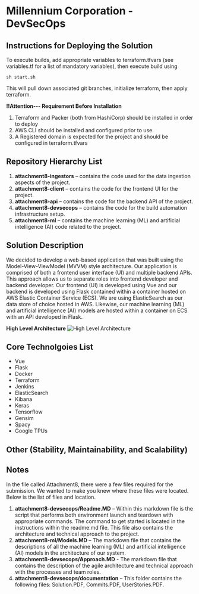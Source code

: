 # Millennium Corporation - DevSecOps

## Instructions for Deploying the Solution
To execute builds, add appropriate variables to terraform.tfvars (see variables.tf for a list of mandatory variables), 
then execute build  using

```
sh start.sh
```

This will pull down associated git branches, initialize terraform, then apply terraform.

**!!Attention--- Requirement Before Installation**
1. Terraform and Packer (both from HashiCorp) should be installed in order to deploy
2. AWS CLI should be installed and configured prior to use.
3. A Registered domain is expected for the project and should be configured in terraform.tfvars

## Repository Hierarchy List
1.	**attachment8-ingestors** – contains the code used for the data ingestion aspects of the project.
2.	**attachment8-client** – contains the code for the frontend UI for the project.
3.	**attachment8-api** – contains the code for the backend API of the project.
4.	**attachment8-devsecops** – contains the code for the build automation infrastructure setup.
5.	**attachment8-ml** – contains the machine learning (ML) and artificial intelligence (AI) code related to the project.

## Solution Description
We decided to develop a web-based application that was built using the Model-View-ViewModel (MVVM) style architecture. Our application is comprised of both a frontend user interface (UI) and multiple backend APIs. This approach allows us to separate roles into frontend developer and backend developer. Our frontend (UI) is developed using  Vue and our backend is developed using Flask contained within a container hosted on AWS Elastic Container Service (ECS). We are using ElasticSearch as our data store of choice hosted in AWS. Likewise, our machine learning (ML) and artificial intelligence (AI) models are hosted within a container on ECS with an API developed in Flask. 

**High Level Architecture**
![High Level Architecture](https://attachment8-pub.s3.us-east-2.amazonaws.com/documentation/Attachment8_System-Architecture.png)

## Core Technolgoies List
* Vue
* Flask
* Docker
* Terraform
* Jenkins
* ElasticSearch
* Kibana
* Keras
* Tensorflow
* Gensim
* Spacy
* Google TPUs

## Other (Stability, Maintainability, and Scalability)

## Notes
In the file called Attachment8, there were a few files required for the submission. We wanted to make you knew where these files were located. Below is the list of files and location.

1.	**attachment8-devsecops/Readme.MD** – Within this markdown file is the script that performs both environment launch and teardown with appropriate commands. The command to get started is located in the instructions within the readme.md file. This file also contains the architecture and technical approach to the project.
2.	**attachment8-ml/Models.MD** – The markdown file that contains the descriptions of all the machine learning (ML) and artificial intelligence (AI) models in the architecture of our system.
3.	**attachment8-devsecops/Approach.MD** - The markdown file that contains the description of the agile architecture and technical approach with the processes and team roles.
4.	**attachment8-devsecops/documentation** – This folder contains the following files: Solution.PDF, Commits.PDF, UserStories.PDF.
